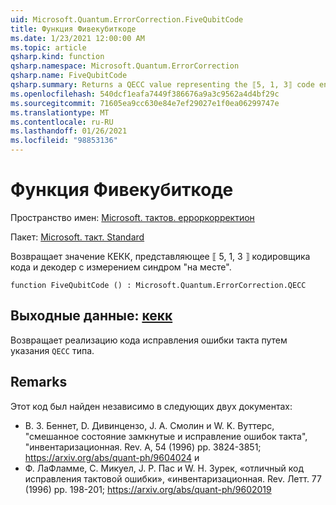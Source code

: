 ```yaml
---
uid: Microsoft.Quantum.ErrorCorrection.FiveQubitCode
title: Функция Фивекубиткоде
ms.date: 1/23/2021 12:00:00 AM
ms.topic: article
qsharp.kind: function
qsharp.namespace: Microsoft.Quantum.ErrorCorrection
qsharp.name: FiveQubitCode
qsharp.summary: Returns a QECC value representing the ⟦5, 1, 3⟧ code encoder and decoder with in-place syndrome measurement.
ms.openlocfilehash: 540dcf1eafa7449f386676a9a3c9562a4d4bf29c
ms.sourcegitcommit: 71605ea9cc630e84e7ef29027e1f0ea06299747e
ms.translationtype: MT
ms.contentlocale: ru-RU
ms.lasthandoff: 01/26/2021
ms.locfileid: "98853136"
---
```

# <a name="fivequbitcode-function"></a>Функция Фивекубиткоде

Пространство имен: [Microsoft. тактов. ерроркорректион](xref:Microsoft.Quantum.ErrorCorrection)

Пакет: [Microsoft. такт. Standard](https://nuget.org/packages/Microsoft.Quantum.Standard)


Возвращает значение КЕКК, представляющее ⟦ 5, 1, 3 ⟧ кодировщика кода и декодер с измерением синдром "на месте".

```qsharp
function FiveQubitCode () : Microsoft.Quantum.ErrorCorrection.QECC
```


## <a name="output--qecc"></a>Выходные данные: [кекк](xref:Microsoft.Quantum.ErrorCorrection.QECC)

Возвращает реализацию кода исправления ошибки такта путем указания `QECC` типа.

## <a name="remarks"></a>Remarks

Этот код был найден независимо в следующих двух документах:

- В. З. Беннет, D. Дивинцензо, J. A. Смолин и W. K. Вуттерс, "смешанное состояние замкнутые и исправление ошибок такта", "инвентаризационная. Rev. A, 54 (1996) pp. 3824-3851; https://arxiv.org/abs/quant-ph/9604024 и
- Ф. ЛаФламме, C. Микуел, J. P. Пас и W. H. Зурек, «отличный код исправления тактовой ошибки», «инвентаризационная. Rev. Летт. 77 (1996) pp. 198-201; https://arxiv.org/abs/quant-ph/9602019